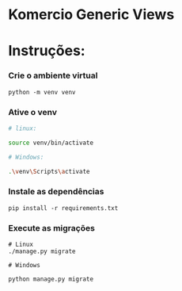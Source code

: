 # Komercio Generic Views

# Instruções:
 

### Crie o ambiente virtual
```
python -m venv venv
```
### Ative o venv
```bash
# linux: 

source venv/bin/activate

# Windows:

.\venv\Scripts\activate

```

### Instale as dependências 
```
pip install -r requirements.txt
```
### Execute as migrações
```
# Linux
./manage.py migrate

# Windows

python manage.py migrate
```
